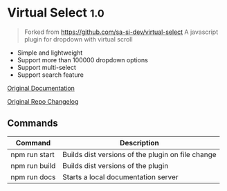 # Virtual Select <small>1.0</small>

> Forked from https://github.com/sa-si-dev/virtual-select
> A javascript plugin for dropdown with virtual scroll

- Simple and lightweight
- Support more than 100000 dropdown options
- Support multi-select
- Support search feature

[Original Documentation](https://sa-si-dev.github.io/virtual-select)

[Original Repo Changelog](https://github.com/sa-si-dev/virtual-select/releases)

## Commands

| Command       | Description                                       |
| ------------- | ------------------------------------------------- |
| npm run start | Builds dist versions of the plugin on file change |
| npm run build | Builds dist versions of the plugin                |
| npm run docs  | Starts a local documentation server               |
